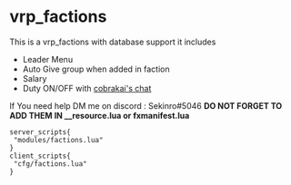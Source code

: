 # vrp_factions
This is a vrp_factions with database support it includes
- Leader Menu
- Auto Give group when added in faction
- Salary
- Duty ON/OFF with [cobrakai's chat](https://github.com/DaNiel-Coder3/chat-fivem)

If You need help DM me on discord : Sekinro#5046
 **DO NOT FORGET TO ADD THEM IN __resource.lua or fxmanifest.lua**
 ```
server_scripts{ 
  "modules/factions.lua"
}
client_scripts{
  "cfg/factions.lua"
}
```
